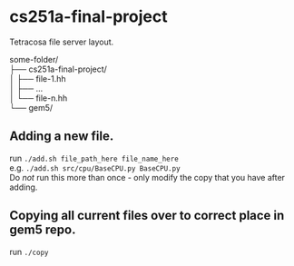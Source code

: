 # cs251a-final-project

Tetracosa file server layout.
  
some-folder/  
├── cs251a-final-project/  
│   ├── file-1.hh  
│   ├── ...  
│   └── file-n.hh  
└── gem5/  


## Adding a new file.
run `./add.sh file_path_here file_name_here`  
e.g. `./add.sh src/cpu/BaseCPU.py BaseCPU.py`  
Do *not* run this more than once - only modify the copy that you have after adding.

## Copying all current files over to correct place in gem5 repo.
run `./copy`  
